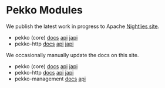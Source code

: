 # Pekko Modules

We publish the latest work in progress to Apache [Nightlies site](https://nightlies.apache.org/pekko/docs/).

* pekko (core) [docs](https://nightlies.apache.org/pekko/docs/pekko/main-snapshot/docs/) [api](https://nightlies.apache.org/pekko/docs/pekko/main-snapshot/api/) [japi](https://nightlies.apache.org/pekko/docs/pekko/main-snapshot/japi/)
* pekko-http [docs](https://nightlies.apache.org/pekko/docs/pekko-http/main-snapshot/docs/) [api](https://nightlies.apache.org/pekko/docs/pekko-http/main-snapshot/api/) [japi](https://nightlies.apache.org/pekko/docs/pekko-http/main-snapshot/japi/)

We occasionally manually update the docs on this site.

* pekko (core) [docs](https://pekko.apache.org/docs/pekko/current/) [api](https://pekko.apache.org/api/pekko/current/) [japi](https://pekko.apache.org/japi/pekko/current/)
* pekko-http [docs](https://pekko.apache.org/docs/pekko-http/current/) [api](https://pekko.apache.org/api/pekko-http/current/) [japi](https://pekko.apache.org/japi/pekko-http/current/)
* pekko-management [docs](https://pekko.apache.org/docs/pekko-management/current/) [api](https://pekko.apache.org/api/pekko-management/current/)
